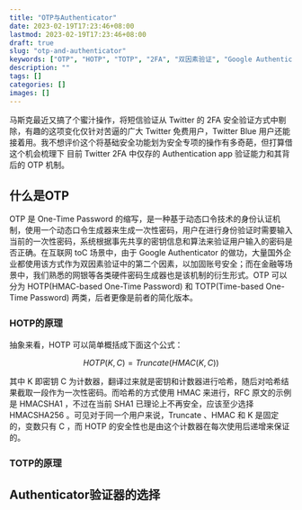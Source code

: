 ```yaml
---
title: "OTP与Authenticator"
date: 2023-02-19T17:23:46+08:00
lastmod: 2023-02-19T17:23:46+08:00
draft: true
slug: "otp-and-authenticator"
keywords: ["OTP", "HOTP", "TOTP", "2FA", "双因素验证", "Google Authenticator", "Microsoft Authenticator", "Authy", "YubiKey"]
description: ""
tags: []
categories: []
images: []
---
```

马斯克最近又搞了个蜜汁操作，将短信验证从 Twitter 的 2FA 安全验证方式中剔除，有趣的这项变化仅针对苦逼的广大 Twitter 免费用户，Twitter Blue 用户还能接着用。我不想评价这个将基础安全功能划为安全专项的操作有多奇葩，但打算借这个机会梳理下 目前 Twitter 2FA 中仅存的 Authentication app 验证能力和其背后的 OTP 机制。

## 什么是OTP

OTP 是 One-Time Password 的缩写，是一种基于动态口令技术的身份认证机制，使用一个动态口令生成器来生成一次性密码，用户在进行身份验证时需要输入当前的一次性密码，系统根据事先共享的密钥信息和算法来验证用户输入的密码是否正确。在互联网 toC 场景中，由于 Google Authenticator 的做功，大量国外企业都使用该方式作为双因素验证中的第二个因素，以加固账号安全；而在金融等场景中，我们熟悉的网银等各类硬件密码生成器也是该机制的衍生形式。OTP 可以分为 HOTP(HMAC-based One-Time Password) 和 TOTP(Time-based One-Time Password) 两类，后者更像是前者的简化版本。

### HOTP的原理

抽象来看，HOTP 可以简单概括成下面这个公式：

$$
HOTP(K,C) = Truncate(HMAC(K,C))
$$

其中 K 即密钥 C 为计数器，翻译过来就是密钥和计数器进行哈希，随后对哈希结果截取一段作为一次性密码。而哈希的方式使用 HMAC 来进行，RFC 原文的示例是 HMACSHA1 ，不过在当前 SHA1 已理论上不再安全，应该至少选择 HMACSHA256 。可见对于同一个用户来说，Truncate 、HMAC 和 K 是固定的，变数只有 C ，而 HOTP 的安全性也是由这个计数器在每次使用后递增来保证的。



### TOTP的原理



## Authenticator验证器的选择
